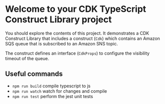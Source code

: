 # Welcome to your CDK TypeScript Construct Library project

You should explore the contents of this project. It demonstrates a CDK Construct Library that includes a construct (`Cdk`)
which contains an Amazon SQS queue that is subscribed to an Amazon SNS topic.

The construct defines an interface (`CdkProps`) to configure the visibility timeout of the queue.

## Useful commands

* `npm run build`   compile typescript to js
* `npm run watch`   watch for changes and compile
* `npm run test`    perform the jest unit tests
